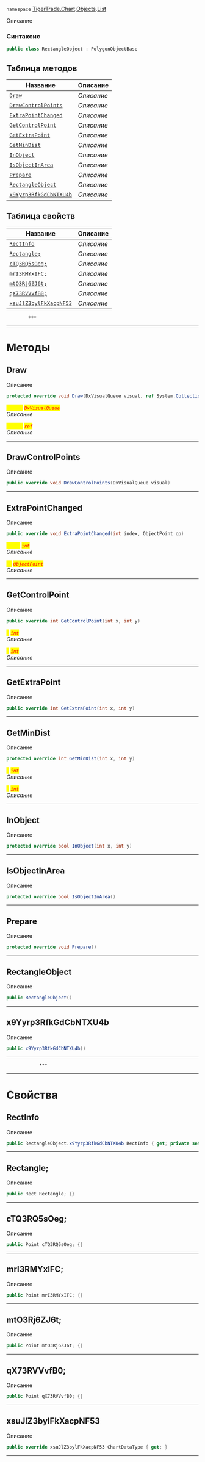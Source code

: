 
`namespace` [TigerTrade.Chart](../../../TigerTrade.Chart.md).[Objects](../../../TigerTrade.Chart/Objects.md).[List](../../../TigerTrade.Chart/Objects/List.md)


Описание

### Синтаксис
```csharp
public class RectangleObject : PolygonObjectBase
```


## Таблица методов
| Название | Описание |
| --- | --- |
| [`Draw`](./RectangleObject.cs/Методы/Draw.md) | *Описание* |
| [`DrawControlPoints`](./RectangleObject.cs/Методы/DrawControlPoints.md) | *Описание* |
| [`ExtraPointChanged`](./RectangleObject.cs/Методы/ExtraPointChanged.md) | *Описание* |
| [`GetControlPoint`](./RectangleObject.cs/Методы/GetControlPoint.md) | *Описание* |
| [`GetExtraPoint`](./RectangleObject.cs/Методы/GetExtraPoint.md) | *Описание* |
| [`GetMinDist`](./RectangleObject.cs/Методы/GetMinDist.md) | *Описание* |
| [`InObject`](./RectangleObject.cs/Методы/InObject.md) | *Описание* |
| [`IsObjectInArea`](./RectangleObject.cs/Методы/IsObjectInArea.md) | *Описание* |
| [`Prepare`](./RectangleObject.cs/Методы/Prepare.md) | *Описание* |
| [`RectangleObject`](./RectangleObject.cs/Методы/RectangleObject.md) | *Описание* |
| [`x9Yyrp3RfkGdCbNTXU4b`](./RectangleObject.cs/Методы/x9Yyrp3RfkGdCbNTXU4b.md) | *Описание* |

## Таблица свойств
| Название | Описание |
| --- | --- |
| [`RectInfo`](./RectangleObject.cs/Свойства/RectInfo.md) | *Описание* |
| [`Rectangle;`](./RectangleObject.cs/Свойства/Rectangle;.md) | *Описание* |
| [`cTQ3RQ5sOeg;`](./RectangleObject.cs/Свойства/cTQ3RQ5sOeg;.md) | *Описание* |
| [`mrI3RMYxIFC;`](./RectangleObject.cs/Свойства/mrI3RMYxIFC;.md) | *Описание* |
| [`mtO3Rj6ZJ6t;`](./RectangleObject.cs/Свойства/mtO3Rj6ZJ6t;.md) | *Описание* |
| [`qX73RVVvfB0;`](./RectangleObject.cs/Свойства/qX73RVVvfB0;.md) | *Описание* |
| [`xsuJlZ3bylFkXacpNF53`](./RectangleObject.cs/Свойства/xsuJlZ3bylFkXacpNF53.md) | *Описание* |




            ***
  ***
  # Методы

## Draw
Описание

```csharp
protected override void Draw(DxVisualQueue visual, ref System.Collections.Generic.List<ObjectLabelInfo> labels)
```

<mark style="color:yellow;">`visual`</mark> <mark style="color:red;">*`DxVisualQueue`*</mark>  
 *Описание*  

<mark style="color:yellow;">`System`</mark> <mark style="color:red;">*`ref`*</mark>  
 *Описание*  


***                

## DrawControlPoints
Описание

```csharp
public override void DrawControlPoints(DxVisualQueue visual)
```

***                

## ExtraPointChanged
Описание

```csharp
public override void ExtraPointChanged(int index, ObjectPoint op)
```

<mark style="color:yellow;">`index`</mark> <mark style="color:red;">*`int`*</mark>  
 *Описание*  

<mark style="color:yellow;">`op`</mark> <mark style="color:red;">*`ObjectPoint`*</mark>  
 *Описание*  


***                

## GetControlPoint
Описание

```csharp
public override int GetControlPoint(int x, int y)
```
<mark style="color:yellow;">`x`</mark> <mark style="color:red;">*`int`*</mark>  
 *Описание*  

<mark style="color:yellow;">`y`</mark> <mark style="color:red;">*`int`*</mark>  
 *Описание*  


***                

## GetExtraPoint
Описание

```csharp
public override int GetExtraPoint(int x, int y)
```

***                

## GetMinDist
Описание

```csharp
protected override int GetMinDist(int x, int y)
```

<mark style="color:yellow;">`x`</mark> <mark style="color:red;">*`int`*</mark>  
 *Описание*  

<mark style="color:yellow;">`y`</mark> <mark style="color:red;">*`int`*</mark>  
 *Описание*  


***                

## InObject
Описание

```csharp
protected override bool InObject(int x, int y)
```

***                

## IsObjectInArea
Описание

```csharp
protected override bool IsObjectInArea()
```

***                

## Prepare
Описание

```csharp
protected override void Prepare()
```

***                

## RectangleObject
Описание

```csharp
public RectangleObject()
```

***                

## x9Yyrp3RfkGdCbNTXU4b
Описание

```csharp
public x9Yyrp3RfkGdCbNTXU4b()
```

***                
                ***
  ***
  # Свойства

## RectInfo
Описание

```csharp
public RectangleObject.x9Yyrp3RfkGdCbNTXU4b RectInfo { get; private set; }
```
***

## Rectangle;
Описание

```csharp
public Rect Rectangle; {}
```
***

## cTQ3RQ5sOeg;
Описание

```csharp
public Point cTQ3RQ5sOeg; {}
```
***

## mrI3RMYxIFC;
Описание

```csharp
public Point mrI3RMYxIFC; {}
```
***

## mtO3Rj6ZJ6t;
Описание

```csharp
public Point mtO3Rj6ZJ6t; {}
```
***

## qX73RVVvfB0;
Описание

```csharp
public Point qX73RVVvfB0; {}
```
***

## xsuJlZ3bylFkXacpNF53
Описание

```csharp
public override xsuJlZ3bylFkXacpNF53 ChartDataType { get; }
```
***

